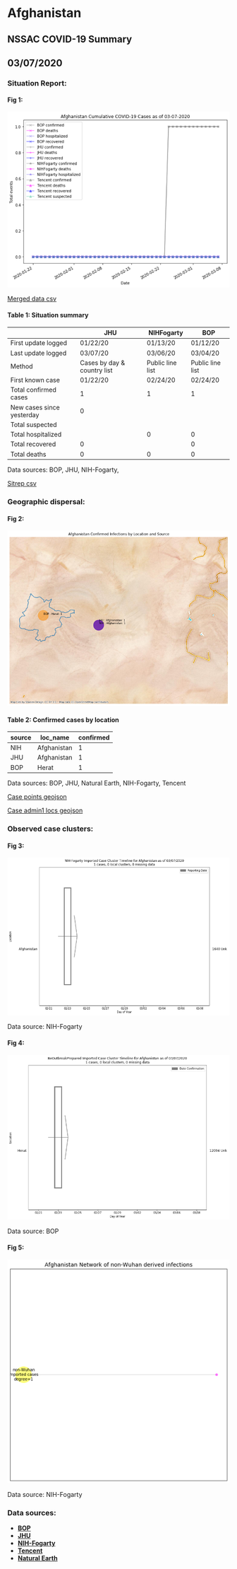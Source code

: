 # Afghanistan
## NSSAC COVID-19 Summary
## 03/07/2020



### Situation Report:
#### Fig 1:
![Afghanistan cases](../merged_histories/Afghanistan_merged_histories.png)

[Merged data csv](https://github.com/SchlittDataSci/SchlittDataSci.github.io/blob/master/data/tables/Afghanistan_merged_daily.csv)

#### Table 1: Situation summary


|                           | JHU                         | NIHFogarty       | BOP              |
|---------------------------|-----------------------------|------------------|------------------|
| First update logged       | 01/22/20                    | 01/13/20         | 01/12/20         |
| Last update logged        | 03/07/20                    | 03/06/20         | 03/04/20         |
| Method                    | Cases by day & country list | Public line list | Public line list |
| First known case          | 01/22/20                    | 02/24/20         | 02/24/20         |
| Total confirmed cases     | 1                           | 1                | 1                |
| New cases since yesterday | 0                           |                  |                  |
| Total suspected           |                             |                  |                  |
| Total hospitalized        |                             | 0                | 0                |
| Total recovered           | 0                           |                  | 0                |
| Total deaths              | 0                           | 0                | 0                |

Data sources: BOP, JHU, NIH-Fogarty, 


[Sitrep csv](https://github.com/SchlittDataSci/SchlittDataSci.github.io/blob/master/data/tables/Afghanistan_sitrep.csv)

### Geographic dispersal:
#### Fig 2:
![Afghanistan mapped](../case_locs/Afghanistan_case_locs.png)

#### Table 2: Confirmed cases by location


| source   | loc_name    |   confirmed |
|----------|-------------|-------------|
| NIH      | Afghanistan |           1 |
| JHU      | Afghanistan |           1 |
| BOP      | Herat       |           1 |

Data sources: BOP, JHU, Natural Earth, NIH-Fogarty, Tencent


[Case points geojson](https://github.com/SchlittDataSci/SchlittDataSci.github.io/blob/master/data/shapes/Afghanistan_case_locs.geojson)

[Case admin1 locs geojson](https://github.com/SchlittDataSci/SchlittDataSci.github.io/blob/master/data/shapes/Afghanistan_admin1_locs.geojson)

### Observed case clusters:
#### Fig 3:
![Afghanistan cases](../cluster_analysis/Afghanistan_imported_cases_NIHFogarty.png)



Data source: NIH-Fogarty


#### Fig 4:
![Afghanistan cases](../cluster_analysis/Afghanistan_imported_cases_BOP.png)



Data source: BOP


#### Fig 5:
![Afghanistan network](../autochthonous_networks/Afghanistan_network.png)



Data source: NIH-Fogarty


### Data sources:
* **[BOP](https://github.com/beoutbreakprepared/nCoV2019)**
* **[JHU](https://github.com/CSSEGISandData/COVID-19)** 
* **[NIH-Fogarty](https://docs.google.com/spreadsheets/d/1jS24DjSPVWa4iuxuD4OAXrE3QeI8c9BC1hSlqr-NMiU/edit#gid=1187587451)** 
* **[Tencent](https://news.qq.com/zt2020/page/feiyan.htm)**
* **[Natural Earth](https://www.naturalearthdata.com/forums/forum/natural-earth-map-data/cultural-vectors/admin-1-states-provinces-and-their-boundaries/)**

<!-- Global site tag (gtag.js) - Google Analytics -->
<script async src="https://www.googletagmanager.com/gtag/js?id=UA-158816269-1"></script>
<script>
  window.dataLayer = window.dataLayer || [];
  function gtag(){dataLayer.push(arguments);}
  gtag('js', new Date());

  gtag('config', 'UA-158816269-1');
</script>
